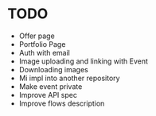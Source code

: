# TODO

- Offer page
- Portfolio Page
- Auth with email
- Image uploading and linking with Event
- Downloading images
- Mi impl into another repository
- Make event private
- Improve API spec
- Improve flows description
